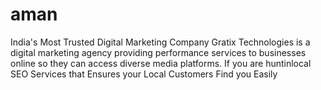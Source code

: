 # aman
India's Most Trusted Digital Marketing Company Gratix Technologies is a digital marketing agency providing performance services to businesses online so they can access diverse media platforms. If you are huntinlocal SEO Services that Ensures your Local Customers Find you Easily
